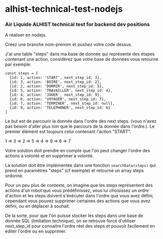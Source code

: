 # alhist-technical-test-nodejs
### Air Liquide ALHIST technical test for backend dev positions
A réaliser en nodejs.

Créez une branche nom-prenom et pushez votre code dessus.


J'ai une table "steps" dans ma base de donnée qui représente des étapes contenant une action, considérez que votre base de données vous retourne par exemple:
```
const steps = [
  {id: 1, action: 'START', next_step_id: 3},
  {id: 3, action: 'BOIRE', next_step_id: 2},
  {id: 2, action: 'DORMIR', next_step_id: 5},
  {id: 5, action: 'TRAVAILLER', next_step_id: 4},
  {id: 4, action: 'JOUER', next_step_id: 9},
  {id: 6, action: 'VOYAGER', next_step_id: 7},
  {id: 7, action: 'TERMINER', next_step_id: null},
  {id: 9, action: 'TELEPHONER', next_step_id: 6}
]
```
Le but est de parcourir la donnée dans l'ordre des next steps. (vous n'avez pas besoin d'aller plus loin que le parcours de la donnée dans l'ordre.). Le premier élément est toujours celui contenant l'action "START".

1 => 3 => 2 => 5 => 4 => 9 => 6 => 7

Votre solution doit prendre en compte que l'on peut changer l'ordre des actions à volonté et en supprimer à volonté.

La solution doit être implémentée dans une fonction `searchData(steps)` qui prend en paramètres "steps" (cf exemple) et retourne un array steps ordonné.

Pour un peu plus de contexte, on imagine que les steps représentent des actions d'un robot que vous prédéfinissez, vous lui choisissez un ordre d'action et les steps doivent s'éxécuter dans l'ordre que vous avez défini, cependant vous pouvez supprimer certaines des actions que vous avez défini, ou en déplacer à souhait.

De la sorte, pour que l'on puisse stocker les steps dans une base de donnée SQL (limitation technique), on se retrouve forcé d'utiliser next_step_id pour connaitre l'ordre réel des steps et pouvoir facilement en éditer l'ordre ou en supprimer.
